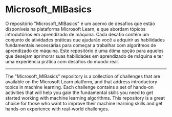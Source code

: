 # Microsoft_MlBasics

O repositório "Microsoft_MlBasics" é um acervo de desafios que estão disponíveis na plataforma Microsoft Learn, e que abordam tópicos introdutórios em aprendizado de máquina. Cada desafio contém um conjunto de atividades práticas que ajudarão você a adquirir as habilidades fundamentais necessárias para começar a trabalhar com algoritmos de aprendizado de máquina. Este repositório é uma ótima opção para aqueles que desejam aprimorar suas habilidades em aprendizado de máquina e ter uma experiência prática com desafios do mundo real.

<hr>

The "Microsoft_MlBasics" repository is a collection of challenges that are available on the Microsoft Learn platform, and that address introductory topics in machine learning. Each challenge contains a set of hands-on activities that will help you gain the fundamental skills you need to get started working with machine learning algorithms. This repository is a great choice for those who want to improve their machine learning skills and get hands-on experience with real-world challenges.
